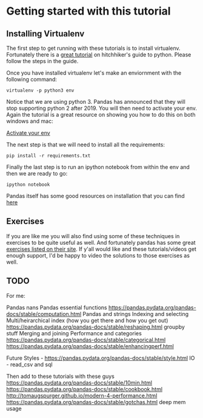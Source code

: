 # Getting started with this tutorial

## Installing Virtualenv

The first step to get running with these tutorials is to install virtualenv. Fortunately there is a [great tutorial](https://docs.python-guide.org/dev/virtualenvs/#lower-level-virtualenv) on hitchhiker's guide to python. Please follow the steps  in the guide.

Once you have installed virtualenv let's make an enviornment with the following command:

`virtualenv -p python3 env`

Notice that we are using python 3. Pandas has announced that they will stop supporting python 2 after 2019. You will then need to activate your env. Again the tutorial is a great resource on showing you how to do this on both windows and mac: 

[Activate your env](https://docs.python-guide.org/dev/virtualenvs/#lower-level-virtualenv)

The next step is that we will need to install all the requirements:

`pip install -r requirements.txt`

Finally the last step is to run an ipython notebook from within the env and then we are ready to go:

`ipython notebook` 

Pandas itself has some good resources on installation that you can find [here](https://pandas.pydata.org/pandas-docs/stable/install.html)

## Exercises

If you are like me you will also find using some of these techniques in exercises to be quite useful as well. And fortunately pandas has some great [exercises listed on their site](https://pandas.pydata.org/pandas-docs/stable/tutorials.html#exercises-for-new-users). If y'all would like and these tutorials/videos get enough support, I'd be happy to video the solutions to those exercises as well. 

## TODO

For me:

Pandas nans 
Pandas essential functions
	https://pandas.pydata.org/pandas-docs/stable/computation.html
Pandas and strings 
Indexing and selecting 
Multi/heirarchical index (how you get there and how you get out)
	https://pandas.pydata.org/pandas-docs/stable/reshaping.html
groupby stuff 
Merging and joining 
Performance and categories 
	https://pandas.pydata.org/pandas-docs/stable/categorical.html
	https://pandas.pydata.org/pandas-docs/stable/enhancingperf.html


Future 
Styles - https://pandas.pydata.org/pandas-docs/stable/style.html
IO - read_csv and sql 

Then add to these tutorials with these guys
https://pandas.pydata.org/pandas-docs/stable/10min.html
https://pandas.pydata.org/pandas-docs/stable/cookbook.html
http://tomaugspurger.github.io/modern-4-performance.html
https://pandas.pydata.org/pandas-docs/stable/gotchas.html deep mem usage 

